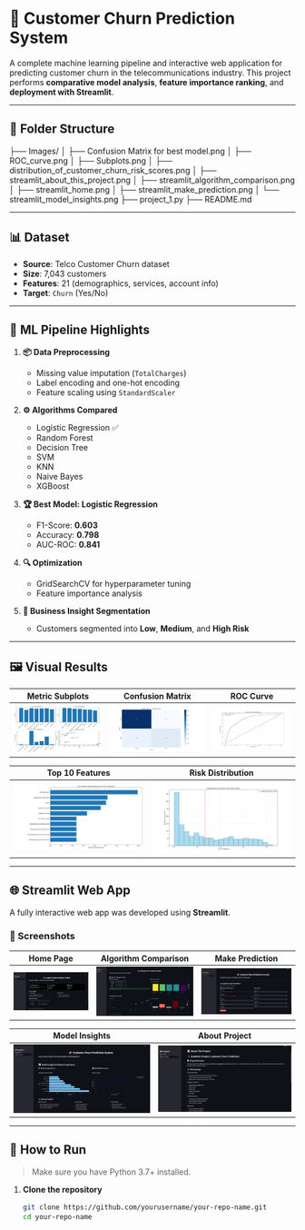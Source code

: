 # 🎯 Customer Churn Prediction System

A complete machine learning pipeline and interactive web application for predicting customer churn in the telecommunications industry. This project performs **comparative model analysis**, **feature importance ranking**, and **deployment with Streamlit**.

---

## 📁 Folder Structure

├── Images/
│ ├── Confusion Matrix for best model.png
│ ├── ROC_curve.png
│ ├── Subplots.png
│ ├── distribution_of_customer_churn_risk_scores.png
│ ├── streamlit_about_this_project.png
│ ├── streamlit_algorithm_comparison.png
│ ├── streamlit_home.png
│ ├── streamlit_make_prediction.png
│ └── streamlit_model_insights.png
├── project_1.py
├── README.md

---

## 📊 Dataset

- **Source**: Telco Customer Churn dataset  
- **Size**: 7,043 customers  
- **Features**: 21 (demographics, services, account info)  
- **Target**: `Churn` (Yes/No)

---

## 🧠 ML Pipeline Highlights

1. **📦 Data Preprocessing**
   - Missing value imputation (`TotalCharges`)
   - Label encoding and one-hot encoding
   - Feature scaling using `StandardScaler`

2. **⚙️ Algorithms Compared**
   - Logistic Regression ✅
   - Random Forest
   - Decision Tree
   - SVM
   - KNN
   - Naive Bayes
   - XGBoost

3. **🏆 Best Model: Logistic Regression**
   - F1-Score: **0.603**
   - Accuracy: **0.798**
   - AUC-ROC: **0.841**

4. **🔍 Optimization**
   - GridSearchCV for hyperparameter tuning
   - Feature importance analysis

5. **🧠 Business Insight Segmentation**
   - Customers segmented into **Low**, **Medium**, and **High Risk**

---

## 🖼️ Visual Results

| Metric Subplots | Confusion Matrix | ROC Curve |
|-----------------|------------------|-----------|
| ![Subplots](Images/Subplots.png) | ![Confusion Matrix](Images/Confusion%20Matrix%20for%20best%20model.png) | ![ROC](Images/ROC_curve.png) |

| Top 10 Features | Risk Distribution |
|-----------------|------------------|
| ![Top 10 Features](Images/top_10_most_important_features_for_churn_prediction.png) | ![Risk Dist](Images/distribution_of_customer_churn_risk_scores.png) |

---

## 🌐 Streamlit Web App

A fully interactive web app was developed using **Streamlit**.

### 📸 Screenshots

| Home Page | Algorithm Comparison | Make Prediction |
|-----------|----------------------|------------------|
| ![Home](Images/streamlit_home.png) | ![Comparison](Images/streamlit_algorithm_comparison.png) | ![Predict](Images/streamlit_make_prediction.png) |

| Model Insights | About Project |
|----------------|----------------|
| ![Insights](Images/streamlit_model_insights.png) | ![About](Images/streamlit_about_this_project.png) |

---

## 🚀 How to Run

> Make sure you have Python 3.7+ installed.

1. **Clone the repository**
   ```bash
   git clone https://github.com/yourusername/your-repo-name.git
   cd your-repo-name

